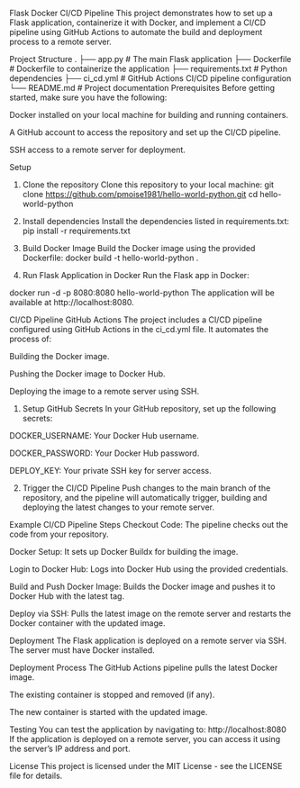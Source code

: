 Flask Docker CI/CD Pipeline
This project demonstrates how to set up a Flask application, containerize it with Docker, and implement a CI/CD pipeline using GitHub Actions to automate the build and deployment process to a remote server.

Project Structure
.
├── app.py                # The main Flask application
├── Dockerfile            # Dockerfile to containerize the application
├── requirements.txt      # Python dependencies
├── ci_cd.yml             # GitHub Actions CI/CD pipeline configuration
└── README.md             # Project documentation
Prerequisites
Before getting started, make sure you have the following:

Docker installed on your local machine for building and running containers.

A GitHub account to access the repository and set up the CI/CD pipeline.

SSH access to a remote server for deployment.

Setup
1. Clone the repository
Clone this repository to your local machine:
git clone https://github.com/pmoise1981/hello-world-python.git
cd hello-world-python

2. Install dependencies
Install the dependencies listed in requirements.txt:
pip install -r requirements.txt


3. Build Docker Image
Build the Docker image using the provided Dockerfile:
docker build -t hello-world-python .


4. Run Flask Application in Docker
Run the Flask app in Docker:

docker run -d -p 8080:8080 hello-world-python
The application will be available at http://localhost:8080.

CI/CD Pipeline
GitHub Actions
The project includes a CI/CD pipeline configured using GitHub Actions in the ci_cd.yml file. It automates the process of:

Building the Docker image.

Pushing the Docker image to Docker Hub.

Deploying the image to a remote server using SSH.

1. Setup GitHub Secrets
In your GitHub repository, set up the following secrets:

DOCKER_USERNAME: Your Docker Hub username.

DOCKER_PASSWORD: Your Docker Hub password.

DEPLOY_KEY: Your private SSH key for server access.

2. Trigger the CI/CD Pipeline
Push changes to the main branch of the repository, and the pipeline will automatically trigger, building and deploying the latest changes to your remote server.

Example CI/CD Pipeline Steps
Checkout Code: The pipeline checks out the code from your repository.

Docker Setup: It sets up Docker Buildx for building the image.

Login to Docker Hub: Logs into Docker Hub using the provided credentials.

Build and Push Docker Image: Builds the Docker image and pushes it to Docker Hub with the latest tag.

Deploy via SSH: Pulls the latest image on the remote server and restarts the Docker container with the updated image.

Deployment
The Flask application is deployed on a remote server via SSH. The server must have Docker installed.

Deployment Process
The GitHub Actions pipeline pulls the latest Docker image.

The existing container is stopped and removed (if any).

The new container is started with the updated image.

Testing
You can test the application by navigating to:
http://localhost:8080
If the application is deployed on a remote server, you can access it using the server’s IP address and port.

License
This project is licensed under the MIT License - see the LICENSE file for details.


